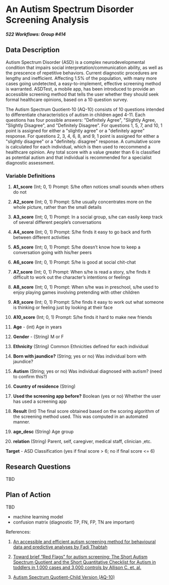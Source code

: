 # An Autism Spectrum Disorder Screening Analysis
##### *522 Workflows: Group \#414*

## Data Description

Autism Spectrum Disorder (ASD) is a complex neurodevelopmental condition that impairs social interpretation/communication ability, as well as the prescence of repetitive behaviors. Current diagnostic procedures are lengthy and inefficient. Affecting 1.5% of the population, with many more cases going undetected, a easy-to-implement, effective screening method is warranted. ASDTest, a mobile app, has been introduced to provide an accessible screening method that tells the user whether they should seek formal healthcare opinions, based on a 10 question survey. 

The Autism Spectrum Quotient-10 (AQ-10) consists of 10 questions intended to differentiate characteristics of autism in children aged 4-11. Each questions has four possible answers: "Definitely Agree", "Slightly Agree, "Slightly Disagree", and "Definitely Disagree". For questions 1, 5, 7, and 10, 1 point is assigned for either a "slightly agree" or a "definitely agree" response. For questions 2, 3, 4, 6, 8, and 9, 1 point is assigned for either a "slightly disagree" or a "definitely. disagree" response. A cumulative score is calculated for each individual, which is then used to reccommend a healthcare opinion. Any total score with a value greater than 6 is classified as potential autism and that individual is recommended for a specialist diagnostic assessment.

### Variable Definitions

1. **A1_score** (Int; 0, 1) Prompt: S/he often notices small sounds when others do not

11. **A2_score** (Int; 0, 1) Prompt: S/he usually concentrates more on the whole picture, rather than the small details

12. **A3_score** (Int; 0, 1) Prompt: In a social group, s/he can easily keep track of several different people’s conversations

13. **A4_score** (Int; 0, 1) Prompt: S/he finds it easy to go back and forth between different activities

14. **A5_score** (Int; 0, 1) Prompt: S/he doesn’t know how to keep a conversation going with his/her peers

15. **A6_score** (Int; 0, 1) Prompt: S/he is good at social chit-chat

16. **A7_score** (Int; 0, 1) Prompt: When s/he is read a story, s/he finds it difficult to work out the character’s intentions or feelings

17. **A8_score** (Int; 0, 1) Prompt: When s/he was in preschool, s/he used to enjoy playing games involving pretending with other children

18. **A9_score** (Int; 0, 1) Prompt: S/he finds it easy to work out what someone is thinking or feeling just by looking at their face

19. **A10_score** (Int; 0, 1) Prompt: S/he finds it hard to make new friends

1. **Age** - (int) Age in years

2. **Gender** - (String) M or F

3. **Ethnicity** (String)  Common Ethnicities defined for each individual

4. **Born with jaundice?** (String; yes or no) Was individual born with jaundice?

9. **Autism** (String; yes or no) Was individual diagnosed with autism? (need to confirm this?)

7. **Country of residence** (String) 

8. **Used the screening app before?** Boolean (yes or no) Whether the user has used a screening app

20. **Result** (Int) The final score obtained based on the scoring algorithm of the screening method used. This was computed in an automated manner.

7. **age_desc** (String) Age group

6. **relation** (String) Parent, self, caregiver, medical staff, clinician ,etc.



**Target** - ASD Classification (yes if final score > 6; no if final score <= 6)

## Research Questions

TBD

## Plan of Action

TBD
- machine learning model
- confusion matrix (diagnostic TP, FN, FP, TN are important)




References: 

1. [An accessible and efficient autism screening method for behavioural data and predictive analyses by Fadi Thabtah](https://journals.sagepub.com/doi/full/10.1177/1460458218796636?url_ver=Z39.88-2003&rfr_id=ori%3Arid%3Acrossref.org&rfr_dat=cr_pub%3Dpubmed)

2. [Toward brief “Red Flags” for autism screening: The Short Autism Spectrum Quotient and the Short Quantitative Checklist for Autism in toddlers in 1,000 cases and 3,000 controls by Allison C. et. al.](https://www-sciencedirect-com.proxy.lib.sfu.ca/science/article/pii/S0890856711010331#!)

3. [Autism Spectrum Quotient-Child Version (AQ-10)](https://micmrc.org/system/files/webinars/AQ10-Child.pdf)
